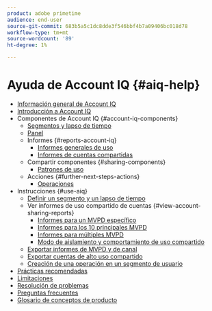 ```yaml
---
product: adobe primetime
audience: end-user
source-git-commit: 683b5a5c1dc8dde3f546bbf4b7a09406bc018d78
workflow-type: tm+mt
source-wordcount: '89'
ht-degree: 1%

---
```


# Ayuda de Account IQ {#aiq-help}

+ [Información general de Account IQ](/help/AccountIQ/home.md)
+ [Introducción a Account IQ](/help/AccountIQ/get-started.md)
+ Componentes de Account IQ {#account-iq-components}
   + [Segmentos y lapso de tiempo](/help/AccountIQ/segments-timeframe.md)
   + [Panel](/help/AccountIQ/dashboard.md)
   + Informes {#reports-account-iq}
      + [Informes generales de uso](/help/AccountIQ/general-usage-reports.md)
      + [Informes de cuentas compartidas](/help/AccountIQ/shared-acc-reports.md)
   + Compartir componentes {#sharing-components}
      + [Patrones de uso](/help/AccountIQ/usage-patterns.md)
   + Acciones {#further-next-steps-actions}
      + [Operaciones](/help/AccountIQ/operations.md)
+ Instrucciones {#use-aiq}
   + [Definir un segmento y un lapso de tiempo](/help/AccountIQ/howto-select-segment-timeframe.md)
   + Ver informes de uso compartido de cuentas {#view-account-sharing-reports}
      + [Informes para un MVPD específico](/help/AccountIQ/reports-for-specific-mvpds.md)
      + [Informes para los 10 principales MVPD](/help/AccountIQ/top-10-mvpd-reports.md)
      + [Informes para múltiples MVPD](viewrep-multiple-mvpd-channel.md)
      + [Modo de aislamiento y comportamiento de uso compartido](/help/AccountIQ/isolation-mode.md)
   + [Exportar informes de MVPD y de canal](/help/AccountIQ/export-segment-metrics.md)
   + [Exportar cuentas de alto uso compartido](/help/AccountIQ/export-acc-information.md)
   + [Creación de una operación en un segmento de usuario](/help/AccountIQ/operation-affecting-user-segment.md)
+ [Prácticas recomendadas](/help/AccountIQ/best-practices.md)
+ [Limitaciones](/help/AccountIQ/limitations.md)
+ [Resolución de problemas](/help/AccountIQ/troubleshoot.md)
+ [Preguntas frecuentes](/help/AccountIQ/faq.md)
+ [Glosario de conceptos de producto](/help/AccountIQ/product-concepts.md)